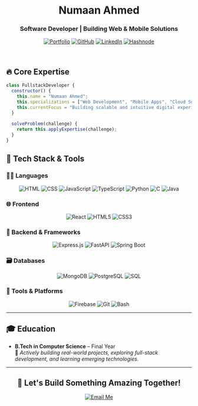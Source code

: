 <div align="center">
  <h1>Numaan Ahmed</h1>
  <h3>Software Developer | Building Web & Mobile Solutions</h3>
  
  [![Portfolio](https://img.shields.io/badge/Portfolio-000?style=for-the-badge&logo=ko-fi&logoColor=white)](https://numaanahmed.com)
  [![GitHub](https://img.shields.io/badge/GitHub-100000?style=for-the-badge&logo=github&logoColor=white)](https://github.com/numaanahmed3110)
  [![LinkedIn](https://img.shields.io/badge/LinkedIn-0077B5?style=for-the-badge&logo=linkedin&logoColor=white)](https://www.linkedin.com/in/numaanahmed3110/)
  [![Hashnode](https://img.shields.io/badge/Hashnode-2962FF?style=for-the-badge&logo=hashnode&logoColor=white)](https://hashnode.com/@numaanahmed)

</div>

<br>

## 🔥 Core Expertise

```javascript
class FullstackDeveloper {
  constructor() {
    this.name = "Numaan Ahmed";
    this.specializations = ["Web Development", "Mobile Apps", "Cloud Solutions"];
    this.currentFocus = "Building scalable and intuitive digital experiences";
  }
  
  solveProblem(challenge) {
    return this.applyExpertise(challenge);
  }
}
```

## 🔧 Tech Stack & Tools

### 👨‍💻 Languages
<div align="center">
  <img src="https://img.shields.io/badge/HTML5-E44D26?style=for-the-badge&logo=html5&logoColor=white" alt="HTML">
  <img src="https://img.shields.io/badge/CSS3-264DE4?style=for-the-badge&logo=css3&logoColor=white" alt="CSS">
  <img src="https://img.shields.io/badge/JavaScript-F7DF1E?style=for-the-badge&logo=javascript&logoColor=black" alt="JavaScript">
  <img src="https://img.shields.io/badge/TypeScript-3178C6?style=for-the-badge&logo=typescript&logoColor=white" alt="TypeScript">
  <img src="https://img.shields.io/badge/Python-3776AB?style=for-the-badge&logo=python&logoColor=white" alt="Python">
  <img src="https://img.shields.io/badge/C-00599C?style=for-the-badge&logo=c&logoColor=white" alt="C">
  <img src="https://img.shields.io/badge/Java-007396?style=for-the-badge&logo=java&logoColor=white" alt="Java">
</div>

### 🌐 Frontend
<div align="center">
  <img src="https://img.shields.io/badge/React-20232A?style=for-the-badge&logo=react&logoColor=61DAFB" alt="React">
  <img src="https://img.shields.io/badge/HTML5-E34F26?style=for-the-badge&logo=html5&logoColor=white" alt="HTML5">
  <img src="https://img.shields.io/badge/CSS3-1572B6?style=for-the-badge&logo=css3&logoColor=white" alt="CSS3">
</div>

### 🧠 Backend & Frameworks
<div align="center">
  <img src="https://img.shields.io/badge/Express.js-000000?style=for-the-badge&logo=express&logoColor=white" alt="Express.js">
  <img src="https://img.shields.io/badge/FastAPI-009688?style=for-the-badge&logo=fastapi&logoColor=white" alt="FastAPI">
  <img src="https://img.shields.io/badge/Spring_Boot-6DB33F?style=for-the-badge&logo=springboot&logoColor=white" alt="Spring Boot">
</div>

### 🗃️ Databases
<div align="center">
  <img src="https://img.shields.io/badge/MongoDB-47A248?style=for-the-badge&logo=mongodb&logoColor=white" alt="MongoDB">
  <img src="https://img.shields.io/badge/PostgreSQL-336791?style=for-the-badge&logo=postgresql&logoColor=white" alt="PostgreSQL">
  <img src="https://img.shields.io/badge/SQL-003B57?style=for-the-badge&logo=sqlite&logoColor=white" alt="SQL">
</div>

### 🔧 Tools & Platforms
<div align="center">
  <img src="https://img.shields.io/badge/Firebase-FFCA28?style=for-the-badge&logo=firebase&logoColor=black" alt="Firebase">
  <img src="https://img.shields.io/badge/Git-F05032?style=for-the-badge&logo=git&logoColor=white" alt="Git">
  <img src="https://img.shields.io/badge/Bash-4EAA25?style=for-the-badge&logo=gnubash&logoColor=white" alt="Bash">
</div>

---

## 🎓 Education

- **B.Tech in Computer Science** – Final Year  
  🚀 *Actively building real-world projects, exploring full-stack development, and learning emerging technologies.*

---

<div align="center">
  <h2>🚀 Let's Build Something Amazing Together!</h2>
  <a href="mailto:yourmail@example.com">
    <img src="https://img.shields.io/badge/Email_Me-D14836?style=for-the-badge&logo=gmail&logoColor=white" alt="Email Me">
  </a>
</div>

